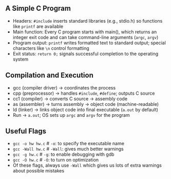 ## A Simple C Program

* Headers: `#include` inserts standard libraries (e.g., stdio.h) so functions like `printf` are available
* Main function: Every C program starts with main(), which returns an integer exit code and can take command-line arguments (`argc`, `argv`)
* Program output: `printf` writes formatted text to standard output; special characters like `\n` control formatting
* Exit status: `return 0;` signals successful completion to the operating system

## Compilation and Execution

* gcc (compiler driver) -> coordinates the process
* cpp (preprocessor) -> handles `#include`, `#define`; outputs C source
* cc1 (compiler) -> converts C source -> assembly code
* as (assembler) -> turns assembly -> object code (machine-readable)
* ld (linker) -> links object code into final executable (`a.out` by default)
* Run -> `a.out`; OS sets up `argc` and `argv` for the program

## Useful Flags

* `gcc -o hw hw.c` # `-o`: to specify the executable name
* `gcc -Wall hw.c` # `-Wall`: gives much better warnings
* `gcc -g hw.c`    # `-g`: to enable debugging with gdb
* `gcc -O hw.c`    # `-O`: to turn on optimization
* Of these flags, always use `-Wall` which gives us lots of extra warnings about possible mistakes